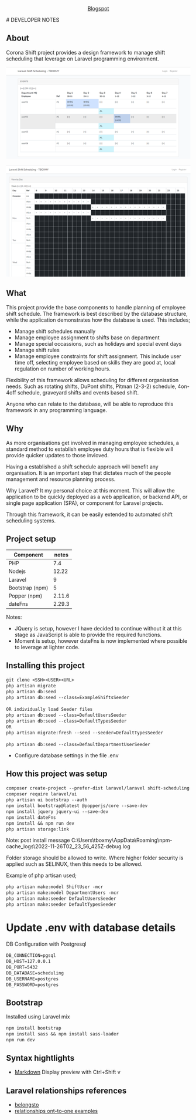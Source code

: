 <p align="center"><a href="https://tboxmy.blogspot.com" target="_blank">Blogspot</a></p>
# DEVELOPER NOTES

## About

Corona Shift project provides a design framework to manage shift scheduling that leverage on Laravel programming environment.

![Screenshot](screenshot-initialtable.PNG)

![Screenshot](screenshot-hourlyschedule.PNG)

## What

This project provide the base components to handle planning of employee shift schedule. The framework is best described by the database structure, while the application demonstrates how the database is used. This includes;

-   Manage shift schedules manually
-   Manage employee assignment to shifts base on department
-   Manage special occassions, such as holidays and special event days
-   Manage shift rules
-   Manage employee constraints for shift assignment. This include user time off, selecting employee based on skills they are good at, local regulation on number of working hours.

Flexibility of this framework allows scheduling for different organisation needs. Such as rotating shifts, DuPont shifts, Pitman (2-3-2) schedule, 4on-4off schedule, graveyard shifts and events based shift.

Anyone who can relate to the database, will be able to reproduce this framework in any programming language.

## Why

As more organisations get involved in managing employee schedules, a standard method to establish employee duty hours that is flexible will provide quicker updates to those invloved.

Having a established a shift schedule approach will benefit any organisation. It is an important step that dictates much of the people management and resource planning process.

Why Laravel? It my personal choice at this moment. This will allow the application to be quickly deployed as a web application, or backend API, or single page application (SPA), or component for Laravel projects.

Through this framework, it can be easily extended to automated shift scheduling systems.

## Project setup

| Component       | notes  |
| --------------- | ------ |
| PHP             | 7.4    |
| Nodejs          | 12.22  |
| Laravel         | 9      |
| Bootstrap (npm) | 5      |
| Popper (npm)    | 2.11.6 |
| dateFns         | 2.29.3 |

Notes:

-   JQuery is setup, however I have decided to continue without it at this stage as JavaScript is able to provide the required functions.
-   Moment is setup, however dateFns is now implemented where possible to leverage at lighter code.

## Installing this project

```
git clone <SSH><USER><URL>
php artisan migrate
php artisan db:seed
php artisan db:seed --class=ExampleShiftsSeeder

OR individually load Seeder files
php artisan db:seed --class=DefaultUsersSeeder
php artisan db:seed --class=DefaultTypesSeeder
OR
php artisan migrate:fresh --seed --seeder=DefaultTypesSeeder

php artisan db:seed --class=DefaultDepartmentUserSeeder
```

-   Configure database settings in the file .env

## How this project was setup

```
composer create-project --prefer-dist laravel/laravel shift-scheduling
composer require laravel/ui
php artisan ui bootstrap --auth
npm install bootstrap@latest @popperjs/core --save-dev
npm install jquery jquery-ui --save-dev
npm install dateFns
npm install && npm run dev
php artisan storage:link
```

Note: post install message
C:\Users\tboxmy\AppData\Roaming\npm-cache_logs\2022-11-26T02_23_56_425Z-debug.log

Folder storage should be allowed to write. Where higher folder security is applied such as SELINUX, then this needs to be allowed.

Example of php artisan used;

```
php artisan make:model ShiftUser -mcr
php artisan make:model DepartmentUsers -mcr
php artisan make:seeder DefaultUsersSeeder
php artisan make:seeder DefaultTypesSeeder
```

# Update .env with database details

DB Configuration with Postgresql

```
DB_CONNECTION=pgsql
DB_HOST=127.0.0.1
DB_PORT=5432
DB_DATABASE=scheduling
DB_USERNAME=postgres
DB_PASSWORD=postgres
```

## Bootstrap

Installed using Laravel mix

```
npm install bootstrap
npm install sass && npm install sass-loader
npm run dev
```

## Syntax hightlights

-   [Markdown](README-markdown) Display preview with Ctrl+Shift v

## Laravel relationships references

-   [belongsto](https://vegibit.com/laravel-hasmany-and-belongsto-tutorial/)
-   [relationships ont-to-one examples](https://ralphjsmit.com/laravel-eloquent-relationships#one-to-one-eloquent-relationship)
